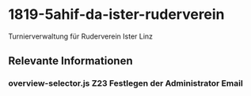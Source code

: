 # 1819-5ahif-da-ister-ruderverein
Turnierverwaltung für Ruderverein Ister Linz

## Relevante Informationen

### overview-selector.js Z23 Festlegen der Administrator Email
